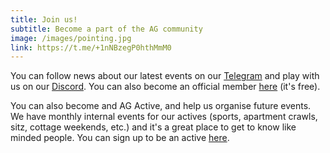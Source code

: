 ```yaml
---
title: Join us!
subtitle: Become a part of the AG community
image: /images/pointing.jpg
link: https://t.me/+1nNBzegP0hthMmM0
---
```


You can follow news about our latest events on our [Telegram](https://t.me/+1nNBzegP0hthMmM0) and play with us on our [Discord](https://discord.com/invite/Ew7nGQqHgc). You can also become an official member [here](https://forms.gle/N8sDm4mgt8JGKK1b7) (it's free).

You can also become and AG Active, and help us organise future events. We have monthly internal events for our actives (sports, apartment crawls, sitz, cottage weekends, etc.) and it's a great place to get to know like minded people. You can sign up to be an active [here](https://forms.gle/da1Kgy5KE17xRRTM8).
